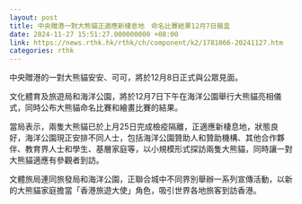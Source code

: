 ```yaml
---
layout: post
title: 中央贈港一對大熊貓正適應新棲息地　命名比賽結果12月7日揭盅
date: 2024-11-27 15:51:27.000000000 +08:00
link: https://news.rthk.hk/rthk/ch/component/k2/1781066-20241127.htm
categories: rthk
---
```


中央贈港的一對大熊貓安安、可可，將於12月8日正式與公眾見面。

文化體育及旅遊局和海洋公園，將於12月7日下午在海洋公園舉行大熊貓亮相儀式，同時公布大熊貓命名比賽和繪畫比賽的結果。

當局表示，兩隻大熊貓已於上月25日完成檢疫隔離，正適應新棲息地，狀態良好，海洋公園現正安排不同人士，包括海洋公園贊助人和贊助機構、其他合作夥伴、教育界人士和學生、基層家庭等，以小規模形式探訪兩隻大熊貓，同時讓一對大熊貓適應有參觀者到訪。

文體旅局連同旅發局和海洋公園，正聯合城中不同界別舉辦一系列宣傳活動，以新的大熊貓家庭擔當「香港旅遊大使」角色，吸引世界各地旅客到訪香港。
